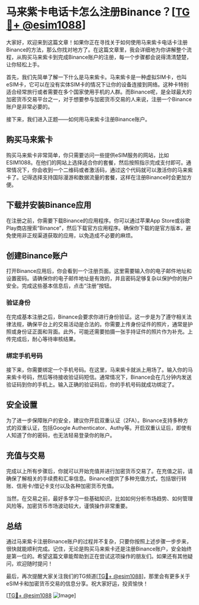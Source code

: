 # 马来紫卡电话卡怎么注册Binance？[[TG💪+ @esim1088](https://t.me/s/esim1088)]

大家好，欢迎来到这篇文章！如果你正在寻找关于如何使用马来紫卡电话卡注册Binance的方法，那么你找对地方了。在这篇文章里，我会详细地为你讲解整个流程，从购买马来紫卡到完成Binance账户的注册，每一个步骤都会说得清清楚楚，让你轻松上手。

首先，我们先简单了解一下什么是马来紫卡。马来紫卡是一种虚拟SIM卡，也叫eSIM卡，它可以在没有实体SIM卡的情况下让你的设备连接到网络。这种卡特别适合经常旅行或者需要在多个国家使用手机的人群。而Binance呢，是全球最大的加密货币交易平台之一，对于想要参与加密货币交易的人来说，注册一个Binance账户是非常必要的。

接下来，我们进入正题——如何用马来紫卡注册Binance账户。

## 购买马来紫卡

购买马来紫卡非常简单，你只需要访问一些提供eSIM服务的网站，比如ESIM1088。在他们的网站上选择适合你的套餐，然后按照指示完成支付即可。通常情况下，你会收到一个二维码或者激活码，通过这个代码就可以激活你的马来紫卡了。记得选择支持国际漫游和数据流量的套餐，这样在注册Binance时会更加方便。

## 下载并安装Binance应用

在注册之前，你需要下载Binance的应用程序。你可以通过苹果App Store或谷歌Play商店搜索“Binance”，然后下载官方应用程序。确保你下载的是官方版本，避免使用非正规渠道获取的应用，以免造成不必要的麻烦。

## 创建Binance账户

打开Binance应用后，你会看到一个注册页面。这里需要输入你的电子邮件地址和设置密码。请确保你的电子邮件地址是有效的，并且密码足够复杂以保护你的账户安全。完成这些基本信息后，点击“注册”按钮。

### 验证身份

在完成基本注册之后，Binance会要求你进行身份验证。这一步是为了遵守相关法律法规，确保平台上的交易活动是合法的。你需要上传身份证件的照片，通常是护照或身份证正面和背面。此外，可能还需要拍摄一张手持证件的照片作为补充。上传完成后，耐心等待审核结果。

### 绑定手机号码

接下来，你需要绑定一个手机号码。在这里，马来紫卡就派上用场了。输入你的马来紫卡号码，然后等待接收验证码短信。通常情况下，Binance会在几分钟内发送验证码到你的手机上。输入正确的验证码后，你的手机号码就成功绑定了。

## 安全设置

为了进一步保障账户的安全，建议你开启双重认证（2FA）。Binance支持多种方式的双重认证，包括Google Authenticator、Authy等。开启双重认证后，即使有人知道了你的密码，也无法轻易登录你的账户。

## 充值与交易

完成以上所有步骤后，你就可以开始充值并进行加密货币交易了。在充值之前，请确保了解相关的手续费和汇率信息。Binance提供了多种充值方式，包括银行转账、信用卡/借记卡支付以及各种加密货币充值。

当然，在交易之前，最好多学习一些基础知识，比如如何分析市场趋势、如何管理风险等。加密货币市场波动较大，谨慎操作非常重要。

## 总结

通过马来紫卡注册Binance账户的过程并不复杂，只要你按照上述步骤一步步来，很快就能顺利完成。记住，无论是购买马来紫卡还是注册Binance账户，安全始终是第一位的。希望这篇文章能帮助到正在尝试这项操作的朋友们。如果还有其他疑问，欢迎随时提问！

最后，再次提醒大家关注我们的TG频道[[TG💪+ @esim1088](https://t.me/s/esim1088)]，那里会有更多关于eSIM卡和加密货币交易的信息分享。祝大家好运，投资愉快！

[[TG💪+ @esim1088](https://t.me/s/esim1088) ![Image](https://i.postimg.cc/4NQfJmqS/Snipaste-2025-05-13-00-14-12.png)]